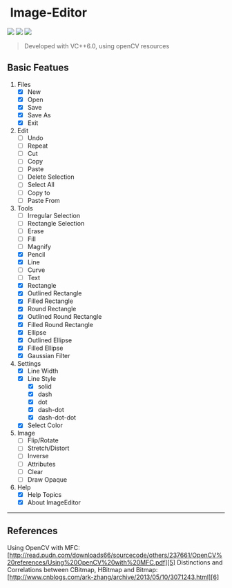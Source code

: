 ﻿﻿ **Image-Editor**
================

![][1] ![][2] ![][3]
>  Developed with VC++6.0, using openCV resources


Basic Featues
---------------

 1. Files
    - [x] New
    - [x] Open  
    - [x] Save 
    - [x] Save As
    - [x] Exit
 2. Edit
    - [ ] Undo
    - [ ] Repeat
    - [ ] Cut
    - [ ] Copy
    - [ ] Paste
    - [ ] Delete Selection
    - [ ] Select All
    - [ ] Copy to
    - [ ] Paste From
 3. Tools
    - [ ] Irregular Selection
    - [ ] Rectangle Selection
    - [ ] Erase
    - [ ] Fill
    - [ ] Magnify
    - [x] Pencil
    - [x] Line
    - [ ] Curve
    - [ ] Text
    - [x] Rectangle
    - [x] Outlined Rectangle
    - [x] Filled Rectangle
    - [x] Round Rectangle
    - [x] Outlined Round Rectangle
    - [x] Filled Round Rectangle
    - [x] Ellipse
    - [x] Outlined Ellipse
    - [x] Filled Ellipse
    - [x] Gaussian Filter
 4. Settings
    - [x] Line Width
    - [x] Line Style
        - [x] solid
        - [x] dash
        - [x] dot
        - [x] dash-dot
        - [x] dash-dot-dot
    - [x] Select Color
 5. Image
    - [ ] Flip/Rotate
    - [ ] Stretch/Distort
    - [ ] Inverse
    - [ ] Attributes
    - [ ] Clear
    - [ ] Draw Opaque
 6. Help
    - [x] Help Topics
    - [x] About ImageEditor
***
References
---------------
 Using OpenCV with MFC: [http://read.pudn.com/downloads66/sourcecode/others/237661/OpenCV%20references/Using%20OpenCV%20with%20MFC.pdf][5]
 Distinctions and Correlations between CBitmap, HBitmap and Bitmap:
 [http://www.cnblogs.com/ark-zhang/archive/2013/05/10/3071243.html][6]
 
  [1]: https://img.shields.io/badge/language-C++-green.svg
  [2]: https://img.shields.io/badge/platform-win--32%20%7C%20win--64-lightgrey.svg
  [3]: https://img.shields.io/travis/rust-lang/rust/master.svg
  [4]: https://img.shields.io/badge/progress-default-lightgrey.svg
  [5]: http://read.pudn.com/downloads66/sourcecode/others/237661/OpenCV%20references/Using%20OpenCV%20with%20MFC.pdf
  [6]: http://www.cnblogs.com/ark-zhang/archive/2013/05/10/3071243.html